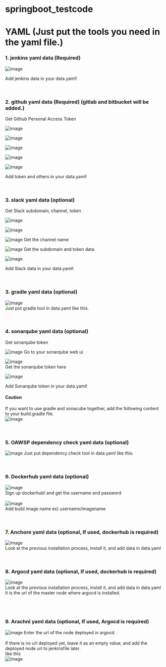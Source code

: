 # springboot_testcode

YAML (Just put the tools you need in the yaml file.)
=============
### 1. jenkins yaml data (Required)

![image](https://user-images.githubusercontent.com/50852749/136325068-b301114f-1e6e-4fcc-81b6-0a5b09fbfec7.png)

Add jenkins data in your data.yaml!
<br/>
<br/>
<br/>

### 2. github yaml data (Required) (gitlab and bitbucket will be added.)

Get Github Personal Access Token

![image](https://user-images.githubusercontent.com/50852749/136324068-2d3a488d-b4c2-46c9-89c9-0552cca90aac.png)

![image](https://user-images.githubusercontent.com/50852749/136324374-f66574ee-24f7-47db-84c0-48f8fd266386.png)

![image](https://user-images.githubusercontent.com/50852749/136324684-033e9742-236b-47c9-9076-3de83ca1e380.png)

![image](https://user-images.githubusercontent.com/50852749/136324708-2628bf62-b35f-43d1-aaf3-72ac1cc22b2f.png)

![image](https://user-images.githubusercontent.com/50852749/136324804-4bb913d8-2f33-4d67-976b-e2f12d590c8b.png)

Add token and others in your data.yaml!
<br/>
<br/>
<br/>

### 3. slack yaml data (optional)

Get Slack subdomain, channel, token

![image](https://user-images.githubusercontent.com/50852749/136326141-ee03e997-ed10-4fa6-bda8-98a7f99ace6d.png)

![image](https://user-images.githubusercontent.com/50852749/136326211-d4dc2084-9c54-4c26-b035-03d5c2242478.png)

![image](https://user-images.githubusercontent.com/50852749/136326242-316f4db4-3bf5-4c8f-bb32-a654cc6332e0.png)
Get the channel name

![image](https://user-images.githubusercontent.com/50852749/136326299-eb59f929-25f9-4cd5-917d-95a817003e67.png)
Get the subdomain and token data

![image](https://user-images.githubusercontent.com/50852749/136326349-508ec9bd-d9e3-4628-a888-4c578c45bb48.png)

Add Slack data in your data.yaml!
<br/>
<br/>
<br/>

### 3. gradle yaml data (optional)

![image](https://user-images.githubusercontent.com/50852749/136328195-0b60e2d7-5b60-4d96-9ed1-c83b7e71483d.png)  
Just put gradle tool in data.yaml like this.
<br/>
<br/>
<br/>

### 4. sonarqube yaml data (optional)

Get sonarqube token

![image](https://user-images.githubusercontent.com/50852749/136327552-1cd82e30-8b26-4354-ba32-5a2c3d9b09cd.png)
Go to your sonarqube web ui

![image](https://user-images.githubusercontent.com/50852749/136327618-3dcfba00-2b58-44e4-91c1-8f513af10d39.png)  
Get the sonarqube token here

![image](https://user-images.githubusercontent.com/50852749/136327759-16538c8f-1aa7-45f5-9780-f4454db06521.png)  

Add Sonarqube token in your data.yaml!

#### Caution
If you want to use gradle and sonacube together, add the following content to your build.gradle file.  
![image](https://user-images.githubusercontent.com/50852749/136328600-4def5149-9807-49b4-9c38-b2e793c8c236.png)
<br/>
<br/>
<br/>

### 5. OAWSP dependency check yaml data (optional)
![image](https://user-images.githubusercontent.com/50852749/136330882-d5ced98e-06e1-4904-a283-63dc41ca722d.png)
Just put dependency check tool in data.yaml like this.
<br/>
<br/>
<br/>

### 6. Dockerhub yaml data (optional)
![image](https://user-images.githubusercontent.com/50852749/136331133-e47208ba-1612-41ae-a202-721d41df7315.png)  
Sign up dockerhub! and get the username and password 
<br/>
<br/>
![image](https://user-images.githubusercontent.com/50852749/136331017-17518348-b850-49db-816a-40730beddb80.png)  
Add build image name ex) username/imagename
<br/>
<br/>
<br/>

### 7. Anchore yaml data (optional, If used, dockerhub is required)
![image](https://user-images.githubusercontent.com/50852749/136331535-def1a71a-8b36-441a-a178-6c30f0885cd0.png)  
Look at the previous installation process, install it, and add data in data.yaml
<br/>
<br/>
<br/>

### 8. Argocd yaml data (optional, If used, dockerhub is required)
![image](https://user-images.githubusercontent.com/50852749/136331735-85691822-c31b-41e0-9025-61752afd8226.png)  
Look at the previous installation process, install it, and add data in data.yaml  
It is the url of the master node where argocd is installed.  
<br/>
<br/>
<br/>

### 9. Arachni yaml data (optional, If used, Argocd is required)
![image](https://user-images.githubusercontent.com/50852749/136940345-fed81d88-2f2f-4ada-ae3c-deb2e4574976.png)
Enter the url of the node deployed in argocd.  
<br>
If there is no url deployed yet, leave it as an empty value, and add the deployed node url to jenkinsfile later.  
like this
<br>
![image](https://user-images.githubusercontent.com/50852749/136940780-40e6e62d-dca0-47c4-a182-d964f8e44275.png)
<br>
<br/>
<br/>
<br/>
